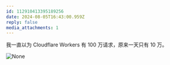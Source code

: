 ```yaml
---
id: 112910413395189256
date: 2024-08-05T16:43:00.959Z
reply: false
media_attachments: 1
---
```


我一直以为 Cloudflare Workers 有 100 万请求，原来一天只有 10 万。

![None](https://files.e5n.cc/media_attachments/files/112/910/413/131/212/203/original/fe13d38c06579df4.png)
